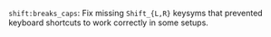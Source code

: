 `shift:breaks_caps`: Fix missing `Shift_{L,R}` keysyms that prevented
keyboard shortcuts to work correctly in some setups.
